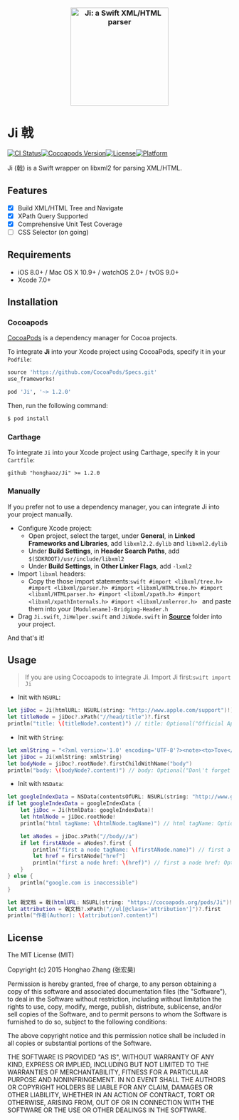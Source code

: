 <h3 align="center">
    <img src="Ji.png" width=220 alt="Ji: a Swift XML/HTML parser" />
</h3>

Ji 戟
=====

[![CI Status](https://travis-ci.org/honghaoz/Ji.svg?branch=master)](https://travis-ci.org/honghaoz/Ji)[![Cocoapods Version](https://img.shields.io/cocoapods/v/Ji.svg?style=flat)](http://cocoapods.org/pods/Ji)[![License](https://img.shields.io/cocoapods/l/Ji.svg?style=flat)](http://cocoapods.org/pods/Ji)[![Platform](https://img.shields.io/cocoapods/p/Ji.svg?style=flat)](http://cocoapods.org/pods/Ji)

Ji (戟) is a Swift wrapper on libxml2 for parsing XML/HTML.

Features
--------

-	[x] Build XML/HTML Tree and Navigate
-	[x] XPath Query Supported
-	[x] Comprehensive Unit Test Coverage
-	[ ] CSS Selector (on going)

Requirements
------------

-	iOS 8.0+ / Mac OS X 10.9+ / watchOS 2.0+ / tvOS 9.0+
-	Xcode 7.0+

Installation
------------

### Cocoapods

[CocoaPods](http://cocoapods.org) is a dependency manager for Cocoa projects.

To integrate **Ji** into your Xcode project using CocoaPods, specify it in your `Podfile`:

```ruby
source 'https://github.com/CocoaPods/Specs.git'
use_frameworks!

pod 'Ji', '~> 1.2.0'
```

Then, run the following command:

```bash
$ pod install
```

### Carthage

To integrate `Ji` into your Xcode project using Carthage, specify it in your `Cartfile`:

```ogdl
github "honghaoz/Ji" >= 1.2.0
```

### Manually

If you prefer not to use a dependency manager, you can integrate Ji into your project manually.

-	Configure Xcode project:
	-	Open project, select the target, under **General**, in **Linked Frameworks and Libraries**, add `libxml2.2.dylib` and `libxml2.dylib`
	-	Under **Build Settings**, in **Header Search Paths**, add `$(SDKROOT)/usr/include/libxml2`
	-	Under **Build Settings**, in **Other Linker Flags**, add `-lxml2`
-	Import `libxml` headers:
	-	Copy the those import statements:`swift
		#import <libxml/tree.h>
		#import <libxml/parser.h>
		#import <libxml/HTMLtree.h>
		#import <libxml/HTMLparser.h>
		#import <libxml/xpath.h>
		#import <libxml/xpathInternals.h>
		#import <libxml/xmlerror.h>
		` and paste them into your `[Modulename]-Bridging-Header.h`
-	Drag `Ji.swift`, `JiHelper.swift` and `JiNode.swift` in [**Source**](https://github.com/honghaoz/Ji/tree/master/Source) folder into your project.

And that's it!

Usage
-----

> If you are using Cocoapods to integrate Ji. Import Ji first:`swift
> import Ji
> `

-	Init with `NSURL`:

```swift
let jiDoc = Ji(htmlURL: NSURL(string: "http://www.apple.com/support")!)
let titleNode = jiDoc?.xPath("//head/title")?.first
println("title: \(titleNode?.content)") // title: Optional("Official Apple Support")
```

-	Init with `String`:

```swift
let xmlString = "<?xml version='1.0' encoding='UTF-8'?><note><to>Tove</to><from>Jani</from><heading>Reminder</heading><body>Don't forget me this weekend!</body></note>"
let jiDoc = Ji(xmlString: xmlString)
let bodyNode = jiDoc?.rootNode?.firstChildWithName("body")
println("body: \(bodyNode?.content)") // body: Optional("Don\'t forget me this weekend!")
```

-	Init with `NSData`:

```swift
let googleIndexData = NSData(contentsOfURL: NSURL(string: "http://www.google.com")!)
if let googleIndexData = googleIndexData {
	let jiDoc = Ji(htmlData: googleIndexData)!
	let htmlNode = jiDoc.rootNode!
	println("html tagName: \(htmlNode.tagName)") // html tagName: Optional("html")

	let aNodes = jiDoc.xPath("//body//a")
	if let firstANode = aNodes?.first {
		println("first a node tagName: \(firstANode.name)") // first a node tagName: Optional("a")
		let href = firstANode["href"]
		println("first a node href: \(href)") // first a node href: Optional("http://www.google.ca/imghp?hl=en&tab=wi")
	}
} else {
	println("google.com is inaccessible")
}

let 戟文档 = 戟(htmlURL: NSURL(string: "https://cocoapods.org/pods/Ji")!)
let attribution = 戟文档?.xPath("//ul[@class='attribution']")?.first
println("作者(Author): \(attribution?.content)")
```

License
-------

The MIT License (MIT)

Copyright (c) 2015 Honghao Zhang (张宏昊)

Permission is hereby granted, free of charge, to any person obtaining a copy of this software and associated documentation files (the "Software"), to deal in the Software without restriction, including without limitation the rights to use, copy, modify, merge, publish, distribute, sublicense, and/or sell copies of the Software, and to permit persons to whom the Software is furnished to do so, subject to the following conditions:

The above copyright notice and this permission notice shall be included in all copies or substantial portions of the Software.

THE SOFTWARE IS PROVIDED "AS IS", WITHOUT WARRANTY OF ANY KIND, EXPRESS OR IMPLIED, INCLUDING BUT NOT LIMITED TO THE WARRANTIES OF MERCHANTABILITY, FITNESS FOR A PARTICULAR PURPOSE AND NONINFRINGEMENT. IN NO EVENT SHALL THE AUTHORS OR COPYRIGHT HOLDERS BE LIABLE FOR ANY CLAIM, DAMAGES OR OTHER LIABILITY, WHETHER IN AN ACTION OF CONTRACT, TORT OR OTHERWISE, ARISING FROM, OUT OF OR IN CONNECTION WITH THE SOFTWARE OR THE USE OR OTHER DEALINGS IN THE SOFTWARE.
